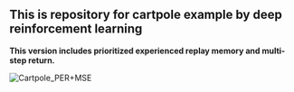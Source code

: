 This is repository for cartpole example by deep reinforcement learning
----------------------------------------------------------------------
__This version includes prioritized experienced replay memory and multi-step return.__


![Cartpole_PER+MSE](https://user-images.githubusercontent.com/36583413/99702516-37f4ec00-2ad9-11eb-8ace-b72542efa956.jpg)
